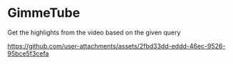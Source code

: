# GimmeTube
Get the highlights from the video based on the given query


https://github.com/user-attachments/assets/2fbd33dd-eddd-46ec-9526-95bce5f3cefa
